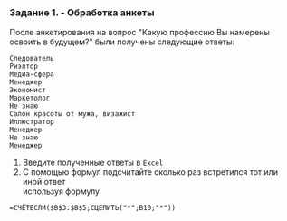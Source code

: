 ### Задание 1. - Обработка анкеты

После анкетирования на вопрос "Какую профессию Вы намерены освоить в будущем?"
были получены следующие ответы:
```
Следователь	
Риэлтор	
Медиа-сфера	
Менеджер	
Экономист	
Маркетолог	
Не знаю
Салон красоты от мужа, визажист	
Иллюстратор	
Менеджер
Не знаю	
Менеджер
```
1. Введите полученные ответы в `Excel`
2. С помощью формул подсчитайте сколько раз встретился тот или иной ответ  
используя формулу
```
=СЧЁТЕСЛИ($B$3:$B$5;СЦЕПИТЬ("*";B10;"*"))
```
